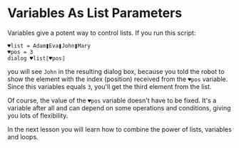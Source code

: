 # Variables As List Parameters

Variables give a potent way to control lists. If you run this script:

```G1ANT
♥list = Adam❚Eva❚John❚Mary
♥pos = 3
dialog ♥list⟦♥pos⟧
```

you will see `John` in the resulting dialog box, because you told the robot to show the element with the index (position) received from the `♥pos` variable. Since this variables equals `3`, you'll get the third element from the list.

Of course, the value of the `♥pos` variable doesn't have to be fixed. It's a variable after all and can depend on some operations and conditions, giving you lots of flexibility.

In the next lesson you will learn how to combine the power of lists, variables and loops.
